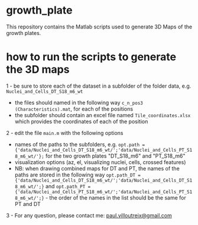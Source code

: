# growth_plate
This repository contains the Matlab scripts used to generate 3D Maps of the growth plates.


# how to run the scripts to generate the 3D maps

1 - be sure to store each of the dataset in a subfolder of the folder data, e.g. ```Nuclei_and_Cells_DT_S18_m6_wt```
  * the files should named in the following way ```c_n_pos3 (Characteristics).mat```, for each of the positions
  * the subfolder should contain an excel file named ```Tile_coordinates.xlsx``` which provides the coordinates of each of the position
  
2 - edit the file ```main.m``` with the following options
  * names of the paths to the subfolders, e.g. ``` opt.path = {'data/Nuclei_and_Cells_DT_S18_m6_wt/';'data/Nuclei_and_Cells_PT_S18_m6_wt/'}; ``` for the two growth plates "DT_S18_m6" and "PT_S18_m6"
  * visualization options (az, el, visualizing nuclei, cells, crossed features)
  * NB: when drawing combined maps for DT and PT, the names of the paths are stored in the following way ```opt.path_DT = {'data/Nuclei_and_Cells_DT_S18_m6_wt/';'data/Nuclei_and_Cells_DT_S18_m6_wt/';}``` and ```opt.path_PT = {'data/Nuclei_and_Cells_PT_S18_m6_wt/';'data/Nuclei_and_Cells_PT_S18_m6_wt/';}``` - the order of the names in the list should be the same for PT and DT
  
3 - For any question, please contact me: paul.villoutreix@gmail.com

